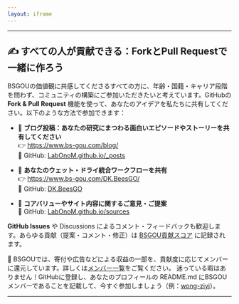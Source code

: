 ```yaml
---
layout: iframe
---
```


---

<h2>✍️ すべての人が貢献できる：ForkとPull Requestで一緒に作ろう</h2>

<p>BSGOUの価値観に共感してくださるすべての方に、年齢・国籍・キャリア段階を問わず、コミュニティの構築にご参加いただきたいと考えています。GitHubの <strong>Fork & Pull Request</strong> 機能を使って、あなたのアイデアを私たちに共有してください。以下のような方法で参加できます：</p>

<ul>
  <li>
    📖 <strong>ブログ投稿：あなたの研究にまつわる面白いエピソードやストーリーを共有してください</strong><br>
    👉 <a href="https://www.bs-gou.com/blog/" target="_blank">https://www.bs-gou.com/blog/</a><br>
    💾 GitHub: <a href="https://github.com/LabOnoM/LabOnoM.github.io/tree/main/_posts" target="_blank">LabOnoM.github.io/_posts</a>
  </li>
  <li style="margin-top: 1em;">
    🧪 <strong>あなたのウェット・ドライ統合ワークフローを共有</strong><br>
    👉 <a href="https://www.bs-gou.com/DK.BeesGO/" target="_blank">https://www.bs-gou.com/DK.BeesGO/</a><br>
    💾 GitHub: <a href="https://github.com/LabOnoM/DK.BeesGO" target="_blank">DK.BeesGO</a>
  </li>
  <li style="margin-top: 1em;">
    💬 <strong>コアバリューやサイト内容に関するご意見・ご提案</strong><br>
    💾 GitHub: <a href="https://github.com/LabOnoM/LabOnoM.github.io/tree/main/sources" target="_blank">LabOnoM.github.io/sources</a>
  </li>
</ul>

<p><strong>GitHub Issues</strong> や Discussions によるコメント・フィードバックも歓迎します。あらゆる貢献（提案・コメント・修正）は <a href="https://www.bs-gou.com/2025/06/12/BSGOU-Contribution-Score.html" target="_blank">BSGOU貢献スコア</a> に記録されます。</p>

<p>🎁 BSGOUでは、寄付や広告などによる収益の一部を、貢献度に応じてメンバーに還元しています。詳しくは<a href="https://www.bs-gou.com/members.html" target="_blank">メンバー一覧</a>をご覧ください。
迷っている暇はありません！GitHubに登録し、あなたのプロフィールの README.md にBSGOUメンバーであることを記載して、今すぐ参加しましょう（例：<a href="https://github.com/wong-ziyi" target="_blank">wong-ziyi</a>）。</p>

---

